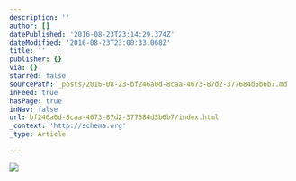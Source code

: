 ```yaml
---
description: ''
author: []
datePublished: '2016-08-23T23:14:29.374Z'
dateModified: '2016-08-23T23:00:33.068Z'
title: ''
publisher: {}
via: {}
starred: false
sourcePath: _posts/2016-08-23-bf246a0d-8caa-4673-87d2-377684d5b6b7.md
inFeed: true
hasPage: true
inNav: false
url: bf246a0d-8caa-4673-87d2-377684d5b6b7/index.html
_context: 'http://schema.org'
_type: Article

---
```

![](https://the-grid-user-content.s3-us-west-2.amazonaws.com/b4d64bab-2e60-4781-96bb-1f2248fcb19e.png)